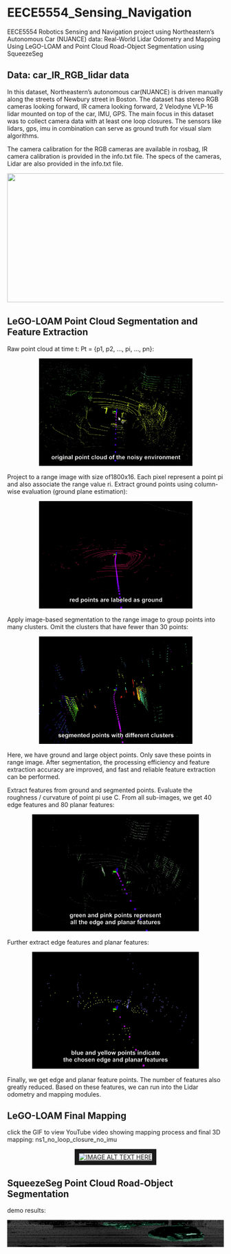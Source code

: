 # EECE5554_Sensing_Navigation
EECE5554 Robotics Sensing and Navigation project using Northeastern’s Autonomous Car (NUANCE) data: 
Real-World Lidar Odometry and Mapping Using LeGO-LOAM and Point Cloud Road-Object Segmentation using SqueezeSeg

## Data: car_IR_RGB_lidar data

In this dataset, Northeastern’s autonomous car(NUANCE) is driven manually along the streets of Newbury street in Boston. The dataset has stereo RGB cameras looking forward, IR camera looking forward, 2 Velodyne VLP-16 lidar mounted on top of the car, IMU, GPS. The main focus in this dataset was to collect camera data with at least one  loop closures. The sensors like lidars, gps, imu in combination can serve as ground truth for visual slam algorithms.

The camera calibration for the RGB cameras are available in rosbag, IR camera calibration is provided in the info.txt file. The specs of the cameras, Lidar are also provided in the info.txt file.

<p align="center">
<img src="https://github.com/seanxu889/EECE5554_Sensing_Navigation/blob/master/Data/car_IR_RGB_lidar_data_screenshot.png" height="300" width="600">
</p>

## LeGO-LOAM Point Cloud Segmentation and Feature Extraction

Raw point cloud at time t: Pt = {p1, p2, …, pi, …, pn}:
<p align="center">
<img src="https://github.com/seanxu889/EECE5554_RSN/blob/master/results/2a_raw2.gif">      
</p>
      
Project to a range image with size of1800x16. Each pixel represent a point pi and also associate the range value ri.
Extract ground points using column-wise evaluation (ground plane estimation):
<p align="center">
<img src="https://github.com/seanxu889/EECE5554_RSN/blob/master/results/2b_ground2.gif"> 
</p>

Apply image-based segmentation to the range image to group points into many clusters. Omit the clusters that have fewer than 30 points:
<p align="center">
<img src="https://github.com/seanxu889/EECE5554_RSN/blob/master/results/2b_seg2.gif"> 
</p>

Here, we have ground and large object points. Only save these points in range image. After segmentation, the processing efficiency and feature extraction accuracy are improved, and fast and reliable feature extraction can be performed.

Extract features from ground and segmented points. Evaluate the roughness / curvature of point pi use C. From all sub-images, we get 40 edge features and 80 planar features:
<p align="center">
<img src="https://github.com/seanxu889/EECE5554_RSN/blob/master/results/2d.gif"> 
</p>

Further extract edge features and planar features:
<p align="center">
<img src="https://github.com/seanxu889/EECE5554_RSN/blob/master/results/2c.gif"> 
</p>

Finally, we get edge and planar feature points. The number of features also greatly reduced. Based on these features, we can run into the Lidar odometry and mapping modules.

## LeGO-LOAM Final Mapping
click the GIF to view YouTube video showing mapping process and final 3D mapping: ns1_no_loop_closure_no_imu

<div align="center">
      <a href="http://www.youtube.com/watch?feature=player_embedded&v=ZVJjqH2R0SQ
" target="_blank">
      <img 
       src="https://github.com/seanxu889/EECE5554_RSN/blob/master/results/overview1.gif" 
       alt="IMAGE ALT TEXT HERE" width="560" height="360" border="10" />
       </a>
     </div>

## SqueezeSeg Point Cloud Road-Object Segmentation

demo results:
<p align="center">
<img src="https://github.com/seanxu889/EECE5554_RSN/blob/master/results/plot_2011_09_26_0093_0000000412.png"> 
</p>

